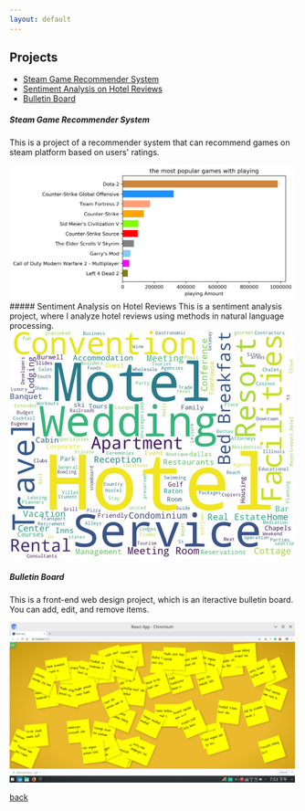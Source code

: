 ```yaml
---
layout: default
---
```


## Projects

<ul>
<li> <a href="blogs/Recommender-System-on-Game.html"> Steam Game Recommender System </a> </li>
<li> <a href="blogs/Sentiment-Analysis-on-Hotel-Reviews.html"> Sentiment Analysis on Hotel Reviews </a> </li>
<li> <a href="blogs/Bulletin-Board.html"> Bulletin Board </a> </li>
</ul>

##### Steam Game Recommender System
This is a project of a recommender system that can recommend games on steam platform based on users' ratings.

 <a href="blogs/Recommender-System-on-Game.html">
        <img src= "/figures/recommenderSystem/game_play_char.png" alt="game playing time char" title="game playing time char", width="500"/>
</a>
<!--
<img src = "/figures/recommenderSystem/game_play_char.png" alt = "game playing bar chart" width="500">
-->
##### Sentiment Analysis on Hotel Reviews
This is a sentiment analysis project, where I analyze hotel reviews using methods in natural language processing.

<img src = "/figures/HotelReview/wordCloud.jpg" alt = "Characters Occurrence" width="500">

##### Bulletin Board
This is a front-end web design project, which is an iteractive bulletin board. You can add, edit, and remove items.

<img src = "/figures/bulletinBoard/bulletin_board.png" alt = "Bulletin Board" width = "500">

[back](./)
